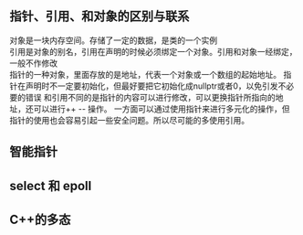 ## 指针、引用、和对象的区别与联系
对象是一块内存空间。存储了一定的数据，是类的一个实例  
引用是对象的别名，引用在声明的时候必须绑定一个对象。引用和对象一经绑定，一般不作修改  
指针的一种对象，里面存放的是地址，代表一个对象或一个数组的起始地址。
指针在声明时不一定要初始化，但最好要把它初始化成nullptr或者0，以免引发不必要的错误
和引用不同的是指针的内容可以进行修改，可以更换指针所指向的地址，还可以进行++ -- 操作。
一方面可以通过使用指针来进行多元化的操作，但指针的使用也会容易引起一些安全问题。所以尽可能的多使用引用。  

##  智能指针

## select 和 epoll

## C++的多态

## 
